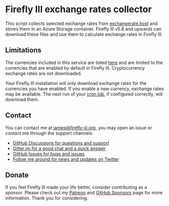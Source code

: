 # Firefly III exchange rates collector

This script collects selected exchange rates from [exchangerate.host](https://exchangerate.host) and stores them in
an Azure Storage container. Firefly III v5.8 and upwards can download these files and use them to calculate exchange
rates in Firefly III.

## Limitations

The currencies included in this service are listed [here](https://github.com/firefly-iii/exchange-rates/blob/main/run.php#L36) and
are limited to the currencies that are enabled by default in Firefly III. Cryptocurrency exchange rates are not downloaded.

Your Firefly III installation will only download exchange rates for the currencies you have enabled. If you enable a new currency,
exchange rates may be available. The next run of your [cron job](https://docs.firefly-iii.org/firefly-iii/advanced-installation/cron/), if configured correctly, will download them.

## Contact

You can contact me at [james@firefly-iii.org](mailto:james@firefly-iii.org), you may open an issue or contact me through the support channels:

- [GitHub Discussions for questions and support](https://github.com/firefly-iii/firefly-iii/discussions/)
- [Gitter.im for a good chat and a quick answer](https://gitter.im/firefly-iii/firefly-iii)
- [GitHub Issues for bugs and issues](https://github.com/firefly-iii/firefly-iii/issues)
- [Follow me around for news and updates on Twitter](https://twitter.com/Firefly_iii)

<!-- SPONSOR TEXT -->
## Donate

If you feel Firefly III made your life better, consider contributing as a sponsor. Please check out my [Patreon](https://www.patreon.com/jc5) and [GitHub Sponsors](https://github.com/sponsors/JC5) page for more information. Thank you for considering.

<!-- END OF SPONSOR -->
